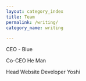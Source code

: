 ```yaml
---
layout: category_index
title: Team
permalink: /writing/
category_name: writing

---
```

CEO - Blue

Co-CEO He Man

Head Website Developer Yoshi